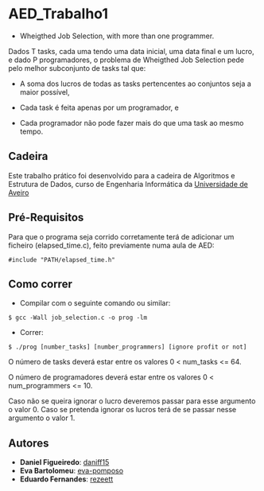 # AED_Trabalho1
* Wheigthed Job Selection, with more than one programmer.

Dados T tasks, cada uma tendo uma data inicial, uma data final e um lucro, e dado P programadores, o problema de Wheigthed Job Selection pede pelo melhor subconjunto de tasks tal que:

* A soma dos lucros de todas as tasks pertencentes ao conjuntos seja a maior possível,

* Cada task é feita apenas por um programador, e

* Cada programador não pode fazer mais do que uma task ao mesmo tempo.


## Cadeira

Este trabalho prático foi desenvolvido para a cadeira de Algoritmos e Estrutura de Dados, curso de Engenharia Informática da [Universidade de Aveiro](https://www.ua.pt)

## Pré-Requisitos

Para que o programa seja corrido corretamente terá de adicionar um ficheiro (elapsed_time.c), feito previamente numa aula de AED:
```console
#include "PATH/elapsed_time.h"
```

## Como correr
* Compilar com o seguinte comando ou similar:
```console
$ gcc -Wall job_selection.c -o prog -lm
```

* Correr:
```console
$ ./prog [number_tasks] [number_programmers] [ignore profit or not]
```
O número de tasks deverá estar entre os valores 0 < num_tasks <= 64.

O número de programadores deverá estar entre os valores 0 < num_programmers <= 10.

Caso não se queira ignorar o lucro deveremos passar para esse argumento o valor 0. Caso se pretenda ignorar os lucros terá de se passar nesse argumento o valor 1. 

## Autores
* **Daniel Figueiredo**: [daniff15](https://github.com/daniff15)
* **Eva Bartolomeu**: [eva-pomposo](https://github.com/eva-pomposo)
* **Eduardo Fernandes**: [rezeett](https://github.com/rezeett)
